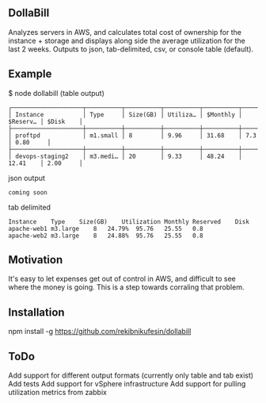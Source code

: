 ## DollaBill

Analyzes servers in AWS, and calculates total cost of ownership for the instance + storage and displays along side the average utilization for the last 2 weeks.  Outputs to json, tab-delimited, csv, or console table (default).

## Example

$ node dollabill
 (table output)



```
┌────────────────────┬──────────┬──────────┬──────────┬──────────┬──────────┬──────────┐
│ Instance           │ Type     │ Size(GB) │ Utiliza… │ $Monthly │ $Reserv… │ $Disk    │
├────────────────────┼──────────┼──────────┼──────────┼──────────┼──────────┼──────────┤
│ proftpd            │ m1.small │ 8        │ 9.96     │ 31.68    │ 7.3      │ 0.80     │
├────────────────────┼──────────┼──────────┼──────────┼──────────┼──────────┼──────────┤
│ devops-staging2    │ m3.medi… │ 20       │ 9.33     │ 48.24    │ 12.41    │ 2.00     │
```

json output

```
coming soon
```

tab delimited

```
Instance	Type	Size(GB)	Utilization	Monthly	Reserved	Disk
apache-web1	m3.large	8	24.79%	95.76	25.55	0.8
apache-web2	m3.large	8	24.88%	95.76	25.55	0.8
```


## Motivation

It's easy to let expenses get out of control in AWS, and difficult to see where the money is going. This is a step towards corraling that problem.

## Installation

npm install -g https://github.com/rekibnikufesin/dollabill

## ToDo

Add support for different output formats (currently only table and tab exist)
Add tests
Add support for vSphere infrastructure
Add support for pulling utilization metrics from zabbix

